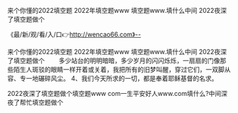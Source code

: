 来个你懂的2022填空题
2022年填空题www
填空题www.填什么中间
2022夜深了填空题做个


《最/新/观/看/入/口👉http://wencao66.com》--

来个你懂的2022填空题
2022年填空题www
填空题www.填什么中间
2022夜深了填空题做个
　　多少站台的明明暗暗，多少岁月的闪闪烁烁，一扇扇的门像那些陌生人斑驳的眼睛一样开着或关着，我把所有的旧梦叫醒，穿过它们，一双脚从容、专一地碾碎风尘。
	4、我们今天所求的一切，都是奉着耶稣基督的名求。





2022夜深了填空题做个填空题www com一生平安好人www.com填什么?中间深夜了帮忙填空题做个
